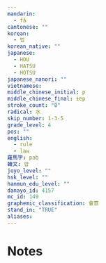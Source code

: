 ```yaml
---
mandarin:
  - fǎ
cantonese: ""
korean:
  - 법
korean_native: ""
japanese:
  - HOU
  - HATSU
  - HOTSU
japanese_nanori: ""
vietnamese:
middle_chinese_initial: p
middle_chinese_final: ɨɐp
stroke_count: "8"
radical: 水
skip_number: 1-3-5
grade_level: 4
pos: ""
english:
  - rule
  - law
羅馬字: pab
韓文: 팝
joyo_level: ""
hsk_level: ""
hanmun_edu_level: ""
danayo_id: 4157
mc_id: 149
graphemic_classification: 會意
stand_in: "TRUE"
aliases:
---
```


# Notes
